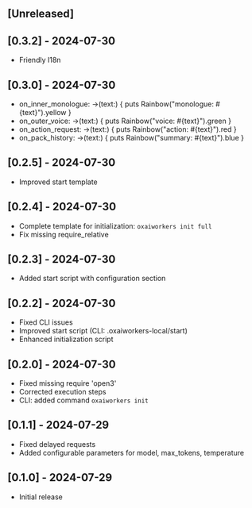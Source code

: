 ## [Unreleased]

## [0.3.2] - 2024-07-30

- Friendly I18n

## [0.3.0] - 2024-07-30

- on_inner_monologue: ->(text:) { puts Rainbow("monologue: #{text}").yellow }
- on_outer_voice: ->(text:) { puts Rainbow("voice: #{text}").green }
- on_action_request: ->(text:) { puts Rainbow("action: #{text}").red }
- on_pack_history: ->(text:) { puts Rainbow("summary: #{text}").blue }

## [0.2.5] - 2024-07-30

- Improved start template

## [0.2.4] - 2024-07-30

- Complete template for initialization: `oxaiworkers init full`
- Fix missing require_relative

## [0.2.3] - 2024-07-30

- Added start script with configuration section

## [0.2.2] - 2024-07-30

- Fixed CLI issues
- Improved start script (CLI: .oxaiworkers-local/start)
- Enhanced initialization script

## [0.2.0] - 2024-07-30

- Fixed missing require 'open3'
- Corrected execution steps
- CLI: added command `oxaiworkers init`

## [0.1.1] - 2024-07-29

- Fixed delayed requests
- Added configurable parameters for model, max_tokens, temperature

## [0.1.0] - 2024-07-29

- Initial release